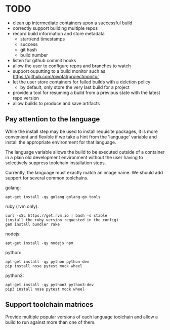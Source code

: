 TODO
====

 - clean up intermediate containers upon a successful build
 - correctly support building multiple repos
 - record build information and store metadata
   - start/end timestamps
   - success
   - git hash
   - build number
 - listen for github commit hooks
 - allow the user to configure repos and branches to watch
 - support ouputting to a build monitor such as https://github.com/pivotal/projectmonitor
 - let the user store containers for failed builds with a deletion policy
   - by default, only store the very last build for a project
 - provide a tool for resuming a build from a previous state with the latest repo version
 - allow builds to produce and save artifacts

Pay attention to the language
-----------------------------

While the install step may be used to install requisite packages, it is more
convenient and flexible if we take a hint from the 'language' variable and
install the appropriate environment for that language.  

The language variable allows the build to be executed outside of a container in
a plain old development environment without the user having to selectively
suppress toolchain installation steps.

Currently, the language must exactly match an image name. We should add
support for several common toolchains.


golang:

    apt-get install -qy golang golang-go.tools

ruby (rvm only):

    curl -sSL https://get.rvm.io | bash -s stable
    (install the ruby version requested in the config)
    gem install bundler rake

nodejs:

    apt-get install -qy nodejs npm

python:

    apt-get install -qy python python-dev
    pip install nose pytest mock wheel

python3:

    apt-get install -qy python3 python3-dev
    pip3 install nose pytest mock wheel

Support toolchain matrices
--------------------------

Provide multiple popular versions of each language toolchain and allow
a build to run against more than one of them.
